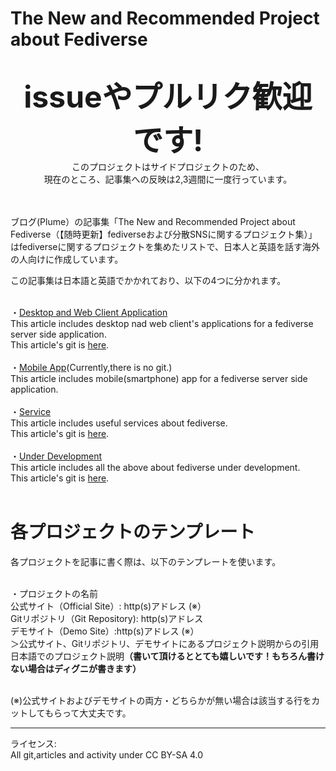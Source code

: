 # The New and Recommended Project about Fediverse
<br>
<div align="center"><b><font size="20">issueやプルリク歓迎です!</font></b><br>
このプロジェクトはサイドプロジェクトのため、<br>現在のところ、記事集への反映は2,3週間に一度行っています。<br></div><br><br>

ブログ(Plume）の記事集「The New and Recommended Project about Fediverse（【随時更新】fediverseおよび分散SNSに関するプロジェクト集）」はfediverseに関するプロジェクトを集めたリストで、日本人と英語を話す海外の人向けに作成しています。<br>

この記事集は日本語と英語でかかれており、以下の4つに分かれます。<br><br>



・<a href="https://plume.korako.me/~/FediverseAndInternet2/%E9%9A%8F-%E6%99%82-%E6%9B%B4-%E6%96%B0-%E7%A7%81-%E7%9A%84-fediverse-%E3%81%8A-%E3%82%88-%E3%81%B3-%E5%88%86-%E6%95%A3-sns-%E3%81%AB-%E9%96%A2-%E3%81%99-%E3%82%8B-%E3%83%97%E3%83%AD%E3%82%B8%E3%82%A7%E3%82%AF%E3%83%88-%E9%9B%86-%E3%83%87%E3%82%B9%E3%82%AF%E3%83%88%E3%83%83%E3%83%97-web-%E3%82%AF%E3%83%A9%E3%82%A4%E3%82%A2%E3%83%B3%E3%83%88%E3%82%A2%E3%83%97%E3%83%AA-%E7%B7%A8" rel="noopener noreferrer">Desktop and Web Client Application</a><br>
 This article includes desktop nad web client's applications for a fediverse server side application.<br>
  This article's git is <a href="https://github.com/4ioskd/The_New_and_Recommended_Project_about_Fediverse/blob/main/Desktop and Web Client Application.md" rel="noopener noreferrer">here</a>.<br><br>
・<a href="https://plume.korako.me/~/FediverseAndInternet2/new-update-the-new-and-personal-recommendation-project-about-fediverse-and-distributed-sns" rel="noopener noreferrer">Mobile App</a>(Currently,there is no git.)<br>
 This article includes mobile(smartphone) app for a fediverse server side application.<br><br>
・<a href="https://plume.korako.me/~/FediverseAndInternet2/new-update-the-new-and-personal-recommendation-project-about-fediverse-and-distributed-sns-service" rel="noopener noreferrer">Service</a><br>
 This article includes useful services about fediverse.<br>
 This article's git is <a href="https://github.com/4ioskd/The_New_and_Recommended_Project_about_Fediverse/blob/main/Service.md" rel="noopener noreferrer">here</a>.<br><br>
・<a href="https://plume.korako.me/~/FediverseAndInternet2/new-update-the-new-and-personal-recommendation-project-about-fediverse-and-distributed-sns-under-developing-project" rel="noopener noreferrer">Under Development</a><br>
 This article includes all the above about fediverse under development.<br>
 This article's git is <a href="https://github.com/4ioskd/The_New_and_Recommended_Project_about_Fediverse/blob/main/UnderDevelopment.md" rel="noopener noreferrer">here</a>.<br><br>

 

# 各プロジェクトのテンプレート
各プロジェクトを記事に書く際は、以下のテンプレートを使います。<br><br>

・プロジェクトの名前<br>
公式サイト（Official Site）: http(s)アドレス (※）<br>
Gitリポジトリ（Git Repository): http(s)アドレス<br>
デモサイト（Demo Site）:http(s)アドレス (※）<br>
＞公式サイト、Gitリポジトリ、デモサイトにあるプロジェクト説明からの引用<br>
 日本語でのプロジェクト説明<b>（書いて頂けるととても嬉しいです！もちろん書けない場合はディグニが書きます）</b><br><br>

(※)公式サイトおよびデモサイトの両方・どちらかが無い場合は該当する行をカットしてもらって大丈夫です。<br>
<hr>
ライセンス:<br>
All git,articles and activity under CC BY-SA 4.0
